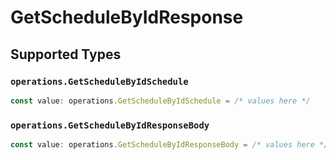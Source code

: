 # GetScheduleByIdResponse


## Supported Types

### `operations.GetScheduleByIdSchedule`

```typescript
const value: operations.GetScheduleByIdSchedule = /* values here */
```

### `operations.GetScheduleByIdResponseBody`

```typescript
const value: operations.GetScheduleByIdResponseBody = /* values here */
```

